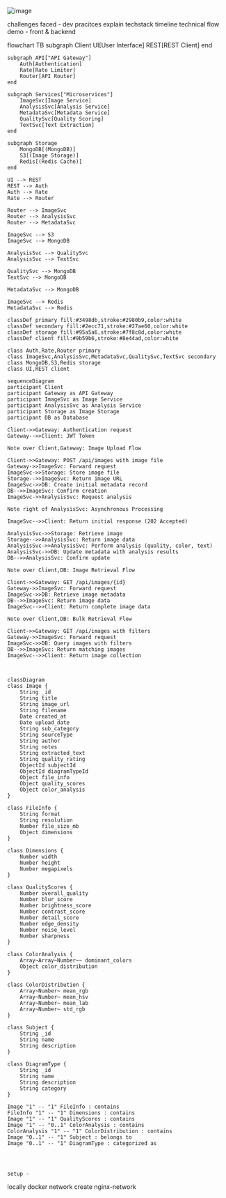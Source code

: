 ![image](https://github.com/user-attachments/assets/a2e2a602-61a6-4ac8-b481-fd3350701589)


challenges faced - 
dev pracitces 
explain techstack 
timeline 
technical flow
demo - front & backend

flowchart TB
    subgraph Client
        UI[User Interface]
        REST[REST Client]
    end
    
    subgraph API["API Gateway"]
        Auth[Authentication]
        Rate[Rate Limiter]
        Router[API Router]
    end
    
    subgraph Services["Microservices"]
        ImageSvc[Image Service]
        AnalysisSvc[Analysis Service]
        MetadataSvc[Metadata Service]
        QualitySvc[Quality Scoring]
        TextSvc[Text Extraction]
    end
    
    subgraph Storage
        MongoDB[(MongoDB)]
        S3[(Image Storage)]
        Redis[(Redis Cache)]
    end
    
    UI --> REST
    REST --> Auth
    Auth --> Rate
    Rate --> Router
    
    Router --> ImageSvc
    Router --> AnalysisSvc
    Router --> MetadataSvc
    
    ImageSvc --> S3
    ImageSvc --> MongoDB
    
    AnalysisSvc --> QualitySvc
    AnalysisSvc --> TextSvc
    
    QualitySvc --> MongoDB
    TextSvc --> MongoDB
    
    MetadataSvc --> MongoDB
    
    ImageSvc --> Redis
    MetadataSvc --> Redis
    
    classDef primary fill:#3498db,stroke:#2980b9,color:white
    classDef secondary fill:#2ecc71,stroke:#27ae60,color:white
    classDef storage fill:#95a5a6,stroke:#7f8c8d,color:white
    classDef client fill:#9b59b6,stroke:#8e44ad,color:white
    
    class Auth,Rate,Router primary
    class ImageSvc,AnalysisSvc,MetadataSvc,QualitySvc,TextSvc secondary
    class MongoDB,S3,Redis storage
    class UI,REST client

    sequenceDiagram
    participant Client
    participant Gateway as API Gateway
    participant ImageSvc as Image Service
    participant AnalysisSvc as Analysis Service
    participant Storage as Image Storage
    participant DB as Database

    Client->>Gateway: Authentication request
    Gateway-->>Client: JWT Token
    
    Note over Client,Gateway: Image Upload Flow
    
    Client->>Gateway: POST /api/images with image file
    Gateway->>ImageSvc: Forward request
    ImageSvc->>Storage: Store image file
    Storage-->>ImageSvc: Return image URL
    ImageSvc->>DB: Create initial metadata record
    DB-->>ImageSvc: Confirm creation
    ImageSvc->>AnalysisSvc: Request analysis
    
    Note right of AnalysisSvc: Asynchronous Processing
    
    ImageSvc-->>Client: Return initial response (202 Accepted)
    
    AnalysisSvc->>Storage: Retrieve image
    Storage-->>AnalysisSvc: Return image data
    AnalysisSvc->>AnalysisSvc: Perform analysis (quality, color, text)
    AnalysisSvc->>DB: Update metadata with analysis results
    DB-->>AnalysisSvc: Confirm update
    
    Note over Client,DB: Image Retrieval Flow
    
    Client->>Gateway: GET /api/images/{id}
    Gateway->>ImageSvc: Forward request
    ImageSvc->>DB: Retrieve image metadata
    DB-->>ImageSvc: Return image data
    ImageSvc-->>Client: Return complete image data
    
    Note over Client,DB: Bulk Retrieval Flow
    
    Client->>Gateway: GET /api/images with filters
    Gateway->>ImageSvc: Forward request
    ImageSvc->>DB: Query images with filters
    DB-->>ImageSvc: Return matching images
    ImageSvc-->>Client: Return image collection



    classDiagram
    class Image {
        String _id
        String title
        String image_url
        String filename
        Date created_at
        Date upload_date
        String sub_category
        String sourceType
        String author
        String notes
        String extracted_text
        String quality_rating
        ObjectId subjectId
        ObjectId diagramTypeId
        Object file_info
        Object quality_scores
        Object color_analysis
    }
    
    class FileInfo {
        String format
        String resolution
        Number file_size_mb
        Object dimensions
    }
    
    class Dimensions {
        Number width
        Number height
        Number megapixels
    }
    
    class QualityScores {
        Number overall_quality
        Number blur_score
        Number brightness_score
        Number contrast_score
        Number detail_score
        Number edge_density
        Number noise_level
        Number sharpness
    }
    
    class ColorAnalysis {
        Array~Array~Number~~ dominant_colors
        Object color_distribution
    }
    
    class ColorDistribution {
        Array~Number~ mean_rgb
        Array~Number~ mean_hsv
        Array~Number~ mean_lab
        Array~Number~ std_rgb
    }
    
    class Subject {
        String _id
        String name
        String description
    }
    
    class DiagramType {
        String _id
        String name
        String description
        String category
    }
    
    Image "1" -- "1" FileInfo : contains
    FileInfo "1" -- "1" Dimensions : contains
    Image "1" -- "1" QualityScores : contains
    Image "1" -- "0..1" ColorAnalysis : contains
    ColorAnalysis "1" -- "1" ColorDistribution : contains
    Image "0..1" -- "1" Subject : belongs to
    Image "0..1" -- "1" DiagramType : categorized as




    setup -
locally
    docker network create nginx-network
